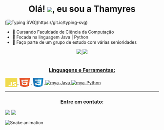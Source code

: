
<h1 align="center">Olá! <img src="https://media.giphy.com/media/hvRJCLFzcasrR4ia7z/giphy.gif" width="30px"/>, eu sou a Thamyres </h1>     

[![Typing SVG](https://readme-typing-svg.demolab.com?font=Exo+2&duration=4000&pause=1000&color=F72281&center=true&vCenter=true&width=435&lines=Desenvolvedora+Back-end+em+forma%C3%A7%C3%A3o!!)](https://git.io/typing-svg)

- 🔭 Cursando Faculdade de Ciência da Computação
- 🌱 Focada na linguagem Java | Python
- 👯 Faço parte de um grupo de estudo com várias senioridades

 <div align="center">
  <a href="https://github.com/Thamyresmya">
  <img height="180em" src="https://github-readme-stats.vercel.app/api?username=Thamyresmya&show_icons=true&theme=dracula&include_all_commits=true&count_private=true"/>
  <img height="180em" src="https://github-readme-stats.vercel.app/api/top-langs/?username=Thamyresmya&layout=compact&langs_count=7&theme=dracula"/>
</div>
 
  <div style="display: inline_block"><br>
  <h3 align="center">Linguagens e Ferramentas:</h3>
  <img align="center" alt="mya-Js" height="30" width="40" src="https://raw.githubusercontent.com/devicons/devicon/master/icons/javascript/javascript-plain.svg">
  <img align="center" alt="mya-HTML" height="30" width="40" src="https://raw.githubusercontent.com/devicons/devicon/master/icons/html5/html5-original.svg">
  <img align="center" alt="mya-CSS" height="30" width="40" src="https://raw.githubusercontent.com/devicons/devicon/master/icons/css3/css3-original.svg">
  <img align="center" alt="mya-Java" height="30" width="40" src="https://cdn.jsdelivr.net/gh/devicons/devicon/icons/java/java-original-wordmark.svg">
  <img align="center" alt="mya-Python" height="30" width="30" src="https://upload.wikimedia.org/wikipedia/commons/c/c3/Python-logo-notext.svg">
  </div>
  
*******************  
  <div> 
  <h3 align="center">Entre em contato:</h3>
  <a href="https://www.instagram.com/thamyresmya/" target="_blank"><img src="https://img.shields.io/badge/-Instagram-%23E4405F?style=for-the-badge&logo=instagram&logoColor=white" target="_blank"></a>
  <a href="https://www.linkedin.com/in/thamyrescavalcante/" target="_blank"><img src="https://img.shields.io/badge/-LinkedIn-%230077B5?style=for-the-badge&logo=linkedin&logoColor=white" target="_blank"></a> 
  
  ![Snake animation](https://github.com/thamyresmya/thamyresmya/blob/output/github-contribution-grid-snake.svg)
  
</div>
  

